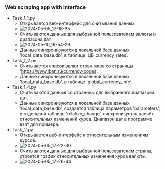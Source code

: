 ### Web scraping app with interface
* Task_1_1.py
  * Открывается веб-интерфейс для считывания данных.
  * ![2024-05-05_17-18-35](https://github.com/mi12q/Web_scraper_/assets/94108357/f9ce5a46-bcf5-450a-a71f-cb11f17889a6)
  * Считываются данные для выбранной пользователем валюты и диапазона дат.
  * ![2024-05-10_16-54-29](https://github.com/mi12q/Web_scraper_/assets/94108357/844c0c12-7455-4e8a-b9dd-1c705ddf52d3)
  * Данные синхронизуются в локальной базе данных 'local_data_base.db', в таблице 'ЦБ_currency_rates'.
* Task_1_2.py
  * Считывается список валют стран мира со страницы 'https://www.iban.ru/currency-codes'.
  * Данные синхронизуются в локальной базе данных 'local_data_base.db', в таблице 'global_currency_info'.
* Task_1_4.py
  * Считываются данные со страницы для выбранного диапазона дат.
  * Данные синхронизуются в локальной базе данных 'local_data_base.db', создаётся таблица параметров 'parameters',
    в отдельной таблице 'relative_change', синхронизуется расчёт относительных изменений курса. Диапазон дат в программе взят для примера.
* Task_2.py
  * Открывается веб-интерфейс к относительным изменениям курсов.
  * ![2024-05-05_17-22-30](https://github.com/mi12q/Web_scraper_/assets/94108357/0d9d002a-95d7-4368-b52a-225aa5345b94)
  * Считываются данные для выбранной пользователем страны, строится график относительных изменения курса валюты.
  * ![2024-05-05_17-26-44](https://github.com/mi12q/Web_scraper_/assets/94108357/252c8846-94a9-4379-a034-7e65aa3d9b24)
